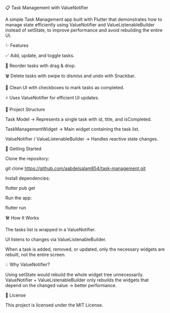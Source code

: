 📋 Task Management with ValueNotifier

A simple Task Management app built with Flutter that demonstrates how to manage state efficiently using ValueNotifier and ValueListenableBuilder instead of setState, to improve performance and avoid rebuilding the entire UI.

✨ Features

✅ Add, update, and toggle tasks.

🔄 Reorder tasks with drag & drop.

🗑️ Delete tasks with swipe to dismiss and undo with Snackbar.

🎨 Clean UI with checkboxes to mark tasks as completed.

⚡ Uses ValueNotifier for efficient UI updates.

📂 Project Structure

Task Model → Represents a single task with id, title, and isCompleted.

TaskManagementWidget → Main widget containing the task list.

ValueNotifier / ValueListenableBuilder → Handles reactive state changes.

🚀 Getting Started

Clone the repository:

git clone https://github.com/aabdelsalam854/task-management.git


Install dependencies:

flutter pub get


Run the app:

flutter run

🛠️ How It Works

The tasks list is wrapped in a ValueNotifier.

UI listens to changes via ValueListenableBuilder.

When a task is added, removed, or updated, only the necessary widgets are rebuilt, not the entire screen.


💡 Why ValueNotifier?

Using setState would rebuild the whole widget tree unnecessarily.
ValueNotifier + ValueListenableBuilder only rebuilds the widgets that depend on the changed value → better performance.

📜 License

This project is licensed under the MIT License.
